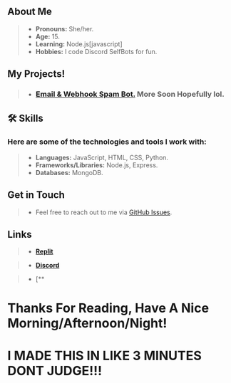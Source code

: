 ## About Me
> - **Pronouns:** She/her.
> - **Age:** 15.
> - **Learning:** Node.js[javascript]
> - **Hobbies:** I code Discord SelfBots for fun.


## My Projects!

> - ### [**Email & Webhook Spam Bot.**](https://github.com/EntomaVasilissaZeta/discord-email-and-webhook-spam-bot.) More Soon Hopefully lol.

## 🛠️ Skills

### Here are some of the technologies and tools I work with:

> - **Languages:** JavaScript, HTML, CSS, Python.
> - **Frameworks/Libraries:** Node.js, Express.
> - **Databases:** MongoDB.
## Get in Touch

> - Feel free to reach out to me via [GitHub Issues](https://github.com/EntomaVasilissaZeta).

## Links

> - [**Replit**](https://replit.com/@EntomaVasilissa)

> - [**Discord**](https://discord.gg/YbjCe7fVdJ)

> - [**



# Thanks For Reading, Have A Nice Morning/Afternoon/Night!


# __I MADE THIS IN LIKE 3 MINUTES DONT JUDGE!!!__
